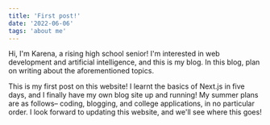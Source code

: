 ```yaml
---
title: 'First post!'
date: '2022-06-06'
tags: 'about me'
---
```

Hi, I'm Karena, a rising high school senior! I'm interested in web development and artificial intelligence, and this is my blog. In this blog, plan on writing about the aforementioned topics.

This is my first post on this website! I learnt the basics of Next.js in five days, and I finally have my own blog site up and running! My summer plans are as follows– coding, blogging, and college applications, in no particular order. I look forward to updating this website, and we'll see where this goes!